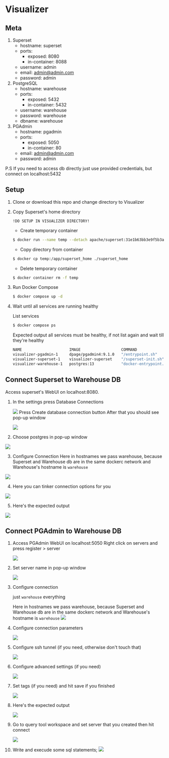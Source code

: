 # Visualizer

## Meta

1.
    Superset
    - hostname: superset
    - ports:
        - exposed: 8080
        - in-container: 8088
    - username: admin
    - email: admin@admin.com
    - password: admin
2.
    PostgreSQL
    - hostname: warehouse
    - ports:
        - exposed: 5432
        - in-container: 5432
    - username: warehouse
    - password: warehouse
    - dbname: warehouse
3.
    PGAdmin
    - hostname: pgadmin
    - ports:
        - exposed: 5050
        - in-container: 80
    - email: admin@admin.com
    - password: admin

P.S If you need to access db directly just use provided credentials, but connect on localhost:5432

## Setup

1. Clone or download this repo and change directory to Visualizer

2. Copy Superset's home directory

    `!DO SETUP IN VISUALIZER DIRECTORY!`

    - Create temporary container 

    ```bash
    $ docker run --name temp --detach apache/superset:31e1b63bb3e9f5b3adc289c5580e53d4dcabf277   
    ```
    - Copy directory from container

    ```bash
    $ docker cp temp:/app/superset_home ./superset_home   
    ```

    - Delete temporary container
    ```bash
    $ docker container rm -f temp  
    ```

2. Run Docker Compose
    ```bash
    $ docker compose up -d
    ```

3. Wait until all services are running healthy

    List services
    ```bash
    $ docker compose ps
    ```

    Expected output all services must be healthy, if not list again and wait till they're healthy
    ```bash
    NAME                     IMAGE                  COMMAND                  SERVICE     CREATED          STATUS                    PORTS
    visualizer-pgadmin-1     dpage/pgadmin4:9.1.0   "/entrypoint.sh"         pgadmin     30 minutes ago   Up 30 minutes             443/tcp, 0.0.0.0:5050->80/tcp, [::]:5050->80/tcp
    visualizer-superset-1    visualizer-superset    "/superset-init.sh"      superset    19 minutes ago   Up 19 minutes (healthy)   0.0.0.0:8080->8088/tcp, [::]:8080->8088/tcp
    visualizer-warehouse-1   postgres:13            "docker-entrypoint.s…"   warehouse   30 minutes ago   Up 30 minutes (healthy)   5432/tcp
    ```

## Connect Superset to Warehouse DB
Access superset's WebUI on localhost:8080.
1. In the settings press Database Connections

    ![](md/superset-createdb-access-webui.png)
    Press Create database connection button
    After that you should see pop-up window

    ![](md/superset-createdb-press-createdb-button.png)

2. Choose postgres in pop-up window

![](md/superset-createdb-choose-postgres.png)

3. Configure Connection
Here in hostnames we pass warehouse, because Superset and Warehouse db are in the same dockerc network and Warehouse's hostname is `warehouse`

![](md/superset-createdb-configure-postgres-1.png)


4. Here you can tinker connection options for you

![](md/superset-createdb-configure-postgres-2.png)

5. Here's the expected output

![](md/superset-createdb-output.png)

## Connect PGAdmin to Warehouse DB

1. Access PGAdmin WebUI on localhost:5050
    Right click on servers and press register > server

    ![](md/pgadmin-connectdb-create-server-button.png)

2. Set server name in pop-up window

    ![](md/pgadmin-connectdb-configure-1.png)

3. Configure connection
    
    just `warehouse` everything

    Here in hostnames we pass warehouse, because Superset and Warehouse db are in the same dockerc network and Warehouse's hostname is `warehouse`
        ![](md/pgadmin-connectdb-configure-2.png)

4. Configure connection parameters

    ![](md/pgadmin-connectdb-configure-3.png)
5. Configure ssh tunnel (if you need, otherwise don't touch that)

    ![](md/pgadmin-connectdb-configure-4.png)
6. Configure advanced settings (if you need)

    ![](md/pgadmin-connectdb-configure-5.png)
7. Set tags (if you need) and hit save if you finished

    ![](md/pgadmin-connectdb-configure-6.png)
8. Here's the expected output
    
    ![](md/pgadmin-connectdb-output.png)
9. Go to query tool workspace and set server that you created
    then hit connect

    ![](md/pgadmin-connectdb-test-1.png)
10. Write and execude some sql statements;
    ![](md/pgadmin-connectdb-test-2.png)